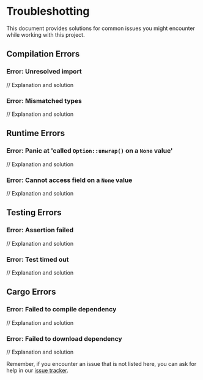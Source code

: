 # Troubleshotting

This document provides solutions for common issues you might encounter while working with this project.

## Compilation Errors

### Error: Unresolved import

// Explanation and solution

### Error: Mismatched types

// Explanation and solution

## Runtime Errors

### Error: Panic at 'called `Option::unwrap()` on a `None` value'

// Explanation and solution

### Error: Cannot access field on a `None` value

// Explanation and solution

## Testing Errors

### Error: Assertion failed

// Explanation and solution

### Error: Test timed out

// Explanation and solution

## Cargo Errors

### Error: Failed to compile dependency

// Explanation and solution

### Error: Failed to download dependency

// Explanation and solution

Remember, if you encounter an issue that is not listed here, you can ask for help in our [issue tracker](https://github.com/8xff/atm0s-media-server/issues).